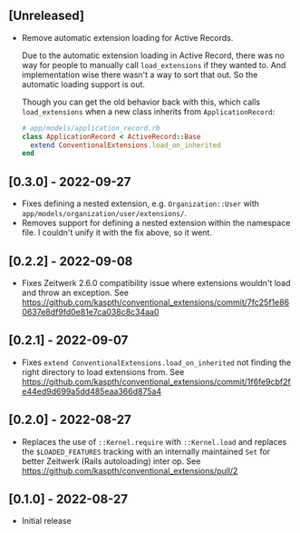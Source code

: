 ## [Unreleased]

- Remove automatic extension loading for Active Records.

  Due to the automatic extension loading in Active Record, there was no way for people to manually call `load_extensions` if they wanted to. And implementation wise there wasn't a way to sort that out. So the automatic loading support is out.

  Though you can get the old behavior back with this, which calls `load_extensions` when a new class inherits from `ApplicationRecord`:

  ```ruby
  # app/models/application_record.rb
  class ApplicationRecord < ActiveRecord::Base
    extend ConventionalExtensions.load_on_inherited
  end
  ```

## [0.3.0] - 2022-09-27

- Fixes defining a nested extension, e.g. `Organization::User` with `app/models/organization/user/extensions/`.
- Removes support for defining a nested extension within the namespace file. I couldn't unify it with the fix above, so it went.

## [0.2.2] - 2022-09-08

- Fixes Zeitwerk 2.6.0 compatibility issue where extensions wouldn't load and throw an exception. See https://github.com/kaspth/conventional_extensions/commit/7fc25f1e860637e8df9fd0e81e7ca038c8c34aa0

## [0.2.1] - 2022-09-07

- Fixes `extend ConventionalExtensions.load_on_inherited` not finding the right directory to load extensions from. See https://github.com/kaspth/conventional_extensions/commit/1f6fe9cbf2fe44ed9d699a5dd485eaa366d875a4

## [0.2.0] - 2022-08-27

- Replaces the use of `::Kernel.require` with `::Kernel.load` and replaces the `$LOADED_FEATURES` tracking with an internally maintained `Set` for better Zeitwerk (Rails autoloading) inter op. See https://github.com/kaspth/conventional_extensions/pull/2

## [0.1.0] - 2022-08-27

- Initial release
